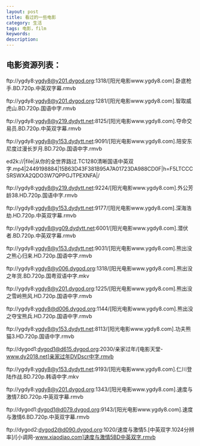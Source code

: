 ```yaml
---
layout: post
title: 看过的一些电影
category: 生活
tags: 电影，film
keywords: 
description:
---
```


## 电影资源列表：

ftp://ygdy8:ygdy8@y201.dygod.org:1318/[阳光电影www.ygdy8.com].卧底枪手.BD.720p.中英双字幕.rmvb

ftp://ygdy8:ygdy8@y201.dygod.org:1281/[阳光电影www.ygdy8.com].智取威虎山.BD.720p.国语中字.rmvb

ftp://ygdy8:ygdy8@y219.dydytt.net:8125/[阳光电影www.ygdy8.com].夺命交易员.BD.720p.中英双字幕.rmvb

ftp://ygdy8:ygdy8@y153.dydytt.net:9091/[阳光电影www.ygdy8.com].陪安东尼度过漫长岁月.BD.720p.国语中字.rmvb

ed2k://|file|从你的全世界路过.TC1280清晰国语中英双字.mp4|2449198884|15B63D43F381B95A7A01723DA988CD0F|h=F5LTCCCSRSWXA2QDO3W7QPPGJTPEXNFA|/

ftp://ygdy8:ygdy8@y219.dydytt.net:9224/[阳光电影www.ygdy8.com].外公芳龄38.HD.720p.国语中字.rmvb

ftp://ygdy8:ygdy8@y153.dydytt.net:9177/[阳光电影www.ygdy8.com].深海浩劫.HD.720p.中英双字幕.rmvb

ftp://ygdy8:ygdy8@yg09.dydytt.net:6001/[阳光电影www.ygdy8.com].潜伏者.BD.720p.中英双字幕.rmvb

ftp://ygdy8:ygdy8@y153.dydytt.net:9031/[阳光电影www.ygdy8.com].熊出没之熊心归来.HD.720p.国语中字.rmvb

ftp://ygdy8:ygdy8@y006.dygod.org:1318/[阳光电影www.ygdy8.com].熊出没之年货.BD.720p.国粤双语中字.mkv

ftp://ygdy8:ygdy8@y201.dygod.org:1225/[阳光电影www.ygdy8.com].熊出没之雪岭熊风.HD.720p.国语中字.rmvb

ftp://ygdy8:ygdy8@d006.dygod.org:1144/[阳光电影www.ygdy8.com].熊出没之夺宝熊兵.HD.720p.国语中字.rmvb

ftp://ygdy8:ygdy8@y153.dydytt.net:8113/[阳光电影www.ygdy8.com].功夫熊猫3.HD.720p.国语中字.rmvb

ftp://dygod1:dygod1@d615.dygod.org:2030/亲家过年/[电影天堂-www.dy2018.net]亲家过年DVDscr中字.rmvb

ftp://ygdy8:ygdy8@y153.dydytt.net:9193/[阳光电影www.ygdy8.com].仁川登陆作战.BD.720p.韩语中字.mkv

ftp://ygdy8:ygdy8@y201.dygod.org:1343/[阳光电影www.ygdy8.com].速度与激情7.BD.720p.中英双字幕.rmvb

ftp://dygod1:dygod1@d079.dygod.org:9143/[阳光电影www.ygdy8.com].速度与激情6.BD.720p.中英双字幕.rmvb

ftp://dygod2:dygod2@d090.dygod.org:1020/速度与激情5.[中英双字.1024分辨率]/[小调网-www.xiaodiao.com]速度与激情5BD中英双字.rmvb

